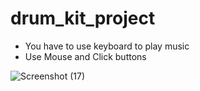 ﻿# drum_kit_project
- You have to use keyboard to play music
- Use Mouse and Click buttons


![Screenshot (17)](https://user-images.githubusercontent.com/97633226/203010914-151c6be9-6aa2-49dc-869d-b43a86d6cf2a.png)


